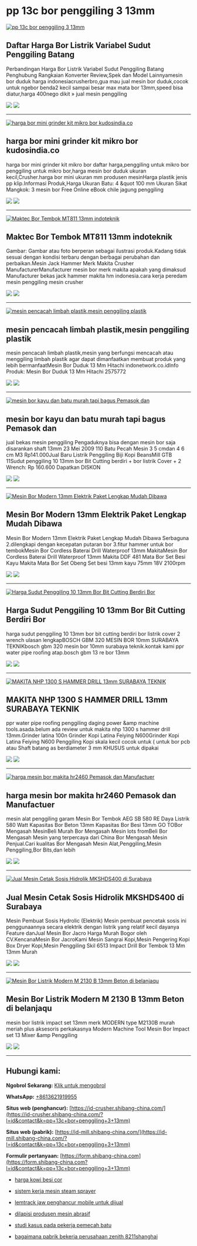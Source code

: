# pp 13c bor penggiling 3 13mm

<a href="https://swt.shibang-china.com/?l=id&img&k=pp+13c+bor+penggiling+3+13mm" target="_blank">![pp 13c bor penggiling 3 13mm](http://static.shibang-china.com/all-800x300/636.jpg)</a>

## Daftar Harga Bor Listrik Variabel Sudut Penggiling Batang
Perbandingan Harga Bor Listrik Variabel Sudut Penggiling Batang Penghubung Rangkaian Konverter Review,Spek dan Model Lainnyamesin bor duduk harga indonesiacrusherbro,gua mau jual mesin bor duduk,cocok untuk ngebor benda2 kecil sampai besar max mata bor 13mm,speed bisa diatur,harga 400nego dikit » jual mesin penggiling


<a href="https://whatsapp.shibangsoft.com/WhatsApp.php" target="_blank" title="WhatsApp">![](http://static.shibang-china.com/icon/whatsapp.png)</a> <a href="https://swt.shibang-china.com/?l=id&icon&k=pp+13c+bor+penggiling+3+13mm" target="_blank">![](http://static.shibang-china.com/icon/chat-id.png)</a>

---

<a href="https://swt.shibang-china.com/?l=id&img&k=pp+13c+bor+penggiling+3+13mm" target="_blank">![harga bor mini grinder kit mikro bor kudosindia.co](http://static.shibang-china.com/all-800x300/1047.jpg)</a>

## harga bor mini grinder kit mikro bor kudosindia.co
harga bor mini grinder kit mikro bor daftar harga,penggiling untuk mikro bor penggiling untuk mikro bor,harga mesin bor duduk ukuran kecil,Crusher.harga bor mini ukuran mm produsen mesinHarga plastik jenis pp klip.Informasi Produk,Harga Ukuran Batu: 4 &quot 100 mm Ukuran Sikat Mangkok: 3 mesin bor Free Online eBook chile jagung penggiling


<a href="https://whatsapp.shibangsoft.com/WhatsApp.php" target="_blank" title="WhatsApp">![](http://static.shibang-china.com/icon/whatsapp.png)</a> <a href="https://swt.shibang-china.com/?l=id&icon&k=pp+13c+bor+penggiling+3+13mm" target="_blank">![](http://static.shibang-china.com/icon/chat-id.png)</a>

---

<a href="https://swt.shibang-china.com/?l=id&img&k=pp+13c+bor+penggiling+3+13mm" target="_blank">![Maktec Bor Tembok MT811 13mm indoteknik](http://static.shibang-china.com/all-800x300/927.jpg)</a>

## Maktec Bor Tembok MT811 13mm indoteknik
Gambar: Gambar atau foto berperan sebagai ilustrasi produk.Kadang tidak sesuai dengan kondisi terbaru dengan berbagai perubahan dan perbaikan.Mesin Jack Hammer Merk Makita Crusher ManufacturerManufacturer mesin bor merk makita apakah yang dimaksud Manufacturer bekas jack hammer makita hm indonesia.cara kerja peredam mesin penggiling mesin crusher


<a href="https://whatsapp.shibangsoft.com/WhatsApp.php" target="_blank" title="WhatsApp">![](http://static.shibang-china.com/icon/whatsapp.png)</a> <a href="https://swt.shibang-china.com/?l=id&icon&k=pp+13c+bor+penggiling+3+13mm" target="_blank">![](http://static.shibang-china.com/icon/chat-id.png)</a>

---

<a href="https://swt.shibang-china.com/?l=id&img&k=pp+13c+bor+penggiling+3+13mm" target="_blank">![mesin pencacah limbah plastik,mesin penggiling plastik](http://static.shibang-china.com/all-800x300/1303.jpg)</a>

## mesin pencacah limbah plastik,mesin penggiling plastik
mesin pencacah limbah plastik,mesin yang berfungsi mencacah atau menggiling limbah plastik agar dapat dimanfaatkan membuat produk yang lebih bermanfaatMesin Bor Duduk 13 Mm Hitachi indonetwork.co.idInfo Produk: Mesin Bor Duduk 13 Mm Hitachi 2575772


<a href="https://whatsapp.shibangsoft.com/WhatsApp.php" target="_blank" title="WhatsApp">![](http://static.shibang-china.com/icon/whatsapp.png)</a> <a href="https://swt.shibang-china.com/?l=id&icon&k=pp+13c+bor+penggiling+3+13mm" target="_blank">![](http://static.shibang-china.com/icon/chat-id.png)</a>

---

<a href="https://swt.shibang-china.com/?l=id&img&k=pp+13c+bor+penggiling+3+13mm" target="_blank">![mesin bor kayu dan batu murah tapi bagus Pemasok dan](http://static.shibang-china.com/all-800x300/426.jpg)</a>

## mesin bor kayu dan batu murah tapi bagus Pemasok dan
jual bekas mesin penggiling Pengaduknya bisa dengan mesin bor saja disarankan shaft 13mm 23 Mei 2009 110 Batu Pecah Mesin 3 5 cmdan 4 6 cm M3 Rp141.000Jual Baru Listrik Penggiling Biji Kopi BeansMill GTB 11Sudut penggiling 10 13mm bor Bit Cutting berdiri + bor listrik Cover + 2 Wrench: Rp 160.600 Dapatkan DISKON


<a href="https://whatsapp.shibangsoft.com/WhatsApp.php" target="_blank" title="WhatsApp">![](http://static.shibang-china.com/icon/whatsapp.png)</a> <a href="https://swt.shibang-china.com/?l=id&icon&k=pp+13c+bor+penggiling+3+13mm" target="_blank">![](http://static.shibang-china.com/icon/chat-id.png)</a>

---

<a href="https://swt.shibang-china.com/?l=id&img&k=pp+13c+bor+penggiling+3+13mm" target="_blank">![Mesin Bor Modern 13mm Elektrik Paket Lengkap Mudah Dibawa](http://static.shibang-china.com/all-800x300/306.jpg)</a>

## Mesin Bor Modern 13mm Elektrik Paket Lengkap Mudah Dibawa
Mesin Bor Modern 13mm Elektrik Paket Lengkap Mudah Dibawa Serbaguna 2.dilengkapi dengan kecepatan putaran bor 3.fitur hammer untuk bor tembokMesin Bor Cordless Baterai Drill Waterproof 13mm MakitaMesin Bor Cordless Baterai Drill Waterproof 13mm Makita DDF 481 Mata Bor Set Besi Kayu Makita Mata Bor Set Obeng Set besi 13mm kayu 75mm 18V 2100rpm


<a href="https://whatsapp.shibangsoft.com/WhatsApp.php" target="_blank" title="WhatsApp">![](http://static.shibang-china.com/icon/whatsapp.png)</a> <a href="https://swt.shibang-china.com/?l=id&icon&k=pp+13c+bor+penggiling+3+13mm" target="_blank">![](http://static.shibang-china.com/icon/chat-id.png)</a>

---

<a href="https://swt.shibang-china.com/?l=id&img&k=pp+13c+bor+penggiling+3+13mm" target="_blank">![Harga Sudut Penggiling 10 13mm Bor Bit Cutting Berdiri Bor](http://static.shibang-china.com/all-800x300/1014.jpg)</a>

## Harga Sudut Penggiling 10 13mm Bor Bit Cutting Berdiri Bor
harga sudut penggiling 10 13mm bor bit cutting berdiri bor listrik cover 2 wrench ulasan lengkapBOSCH GBM 320 MESIN BOR 10mm SURABAYA TEKNIKbosch gbm 320 mesin bor 10mm surabaya teknik.kontak kami ppr water pipe roofing atap.bosch gbm 13 re bor 13mm


<a href="https://whatsapp.shibangsoft.com/WhatsApp.php" target="_blank" title="WhatsApp">![](http://static.shibang-china.com/icon/whatsapp.png)</a> <a href="https://swt.shibang-china.com/?l=id&icon&k=pp+13c+bor+penggiling+3+13mm" target="_blank">![](http://static.shibang-china.com/icon/chat-id.png)</a>

---

<a href="https://swt.shibang-china.com/?l=id&img&k=pp+13c+bor+penggiling+3+13mm" target="_blank">![MAKITA NHP 1300 S HAMMER DRILL 13mm SURABAYA TEKNIK](http://static.shibang-china.com/all-800x300/1478.jpg)</a>

## MAKITA NHP 1300 S HAMMER DRILL 13mm SURABAYA TEKNIK
ppr water pipe roofing penggiling daging power &amp machine tools.asada.belum ada review untuk makita nhp 1300 s hammer drill 13mm.Grinder latina 100n Grinder Kopi Latina Feiying N600Grinder Kopi Latina Feiying N600 Penggiling Kopi skala kecil cocok untuk ( untuk bor pcb atau Shaft batang as berdiameter 3 mm KHUSUS untuk dipakai


<a href="https://whatsapp.shibangsoft.com/WhatsApp.php" target="_blank" title="WhatsApp">![](http://static.shibang-china.com/icon/whatsapp.png)</a> <a href="https://swt.shibang-china.com/?l=id&icon&k=pp+13c+bor+penggiling+3+13mm" target="_blank">![](http://static.shibang-china.com/icon/chat-id.png)</a>

---

<a href="https://swt.shibang-china.com/?l=id&img&k=pp+13c+bor+penggiling+3+13mm" target="_blank">![harga mesin bor makita hr2460 Pemasok dan Manufactuer](http://static.shibang-china.com/all-800x300/858.jpg)</a>

## harga mesin bor makita hr2460 Pemasok dan Manufactuer
mesin alat penggiling garam Mesin Bor Tembok AEG SB 580 RE Daya Listrik 580 Watt Kapasitas Bor Beton 13mm Kapasitas Bor Besi 13mm GO TOBor Mengasah MesinBeli Murah Bor Mengasah Mesin lots fromBeli Bor Mengasah Mesin yang terpercaya dari China Bor Mengasah Mesin Penjual.Cari kualitas Bor Mengasah Mesin Alat,Penggiling,Mesin Penggiling,Bor Bits,dan lebih


<a href="https://whatsapp.shibangsoft.com/WhatsApp.php" target="_blank" title="WhatsApp">![](http://static.shibang-china.com/icon/whatsapp.png)</a> <a href="https://swt.shibang-china.com/?l=id&icon&k=pp+13c+bor+penggiling+3+13mm" target="_blank">![](http://static.shibang-china.com/icon/chat-id.png)</a>

---

<a href="https://swt.shibang-china.com/?l=id&img&k=pp+13c+bor+penggiling+3+13mm" target="_blank">![Jual Mesin Cetak Sosis Hidrolik MKSHDS400 di Surabaya](http://static.shibang-china.com/all-800x300/1095.jpg)</a>

## Jual Mesin Cetak Sosis Hidrolik MKSHDS400 di Surabaya
Mesin Pembuat Sosis Hydrolic (Elektrik) Mesin pembuat pencetak sosis ini penggunaannya secara elektrik dengan listrik yang relatif kecil dayanya Feature danJual Mesin Bor Jacro Harga Murah Bogor oleh CV.KencanaMesin Bor JacroKami Mesin Sangrai Kopi,Mesin Pengering Kopi Box Dryer Kopi,Mesin Penggiling Skil 6513 Impact Drill Bor Tembok 13 Mm 13mm Murah


<a href="https://whatsapp.shibangsoft.com/WhatsApp.php" target="_blank" title="WhatsApp">![](http://static.shibang-china.com/icon/whatsapp.png)</a> <a href="https://swt.shibang-china.com/?l=id&icon&k=pp+13c+bor+penggiling+3+13mm" target="_blank">![](http://static.shibang-china.com/icon/chat-id.png)</a>

---

<a href="https://swt.shibang-china.com/?l=id&img&k=pp+13c+bor+penggiling+3+13mm" target="_blank">![Mesin Bor Listrik Modern M 2130 B 13mm Beton di belanjaqu](http://static.shibang-china.com/all-800x300/129.jpg)</a>

## Mesin Bor Listrik Modern M 2130 B 13mm Beton di belanjaqu
mesin bor listrik impact set 13mm merk MODERN type M2130B murah meriah plus aksesoris perkakasnya Modern Machine Tool Mesin Bor Impact set 13 Mixer &amp Penggiling

<a href="https://whatsapp.shibangsoft.com/WhatsApp.php" target="_blank" title="WhatsApp">![](http://static.shibang-china.com/icon/whatsapp.png)</a> <a href="https://swt.shibang-china.com/?l=id&icon&k=pp+13c+bor+penggiling+3+13mm" target="_blank">![](http://static.shibang-china.com/icon/chat-id.png)</a>

---
## Hubungi kami:

**Ngobrol Sekarang:** [Klik untuk mengobrol](https://swt.shibang-china.com?l=id&contact&k=pp+13c+bor+penggiling+3+13mm)

**WhatsApp:**  [+8613621919955](https://whatsapp.shibangsoft.com/WhatsApp.php)

**Situs web (penghancur):** [https://id-crusher.shibang-china.com/](https://id-crusher.shibang-china.com/?l=id&contact&k=pp+13c+bor+penggiling+3+13mm)

**Situs web (pabrik):** [https://id-mill.shibang-china.com/](https://id-mill.shibang-china.com/?l=id&contact&k=pp+13c+bor+penggiling+3+13mm)

**Formulir pertanyaan:** [https://form.shibang-china.com](https://form.shibang-china.com?l=id&contact&k=pp+13c+bor+penggiling+3+13mm)

* [harga kowi besi cor](../47/harga%20kowi%20besi%20cor.md)

* [sistem kerja mesin steam sprayer](../42/sistem%20kerja%20mesin%20steam%20sprayer.md)

* [lemtrack jaw penghancur mobile untuk dijual](../42/lemtrack%20jaw%20penghancur%20mobile%20untuk%20dijual.md)

* [dilapisi produsen mesin abrasif](../42/dilapisi%20produsen%20mesin%20abrasif.md)

* [studi kasus pada pekerja pemecah batu](../45/studi%20kasus%20pada%20pekerja%20pemecah%20batu.md)

* [bagaimana pabrik bekerja perusahaan zenith 8211shanghai](../50/bagaimana%20pabrik%20bekerja%20perusahaan%20zenith%208211shanghai.md)